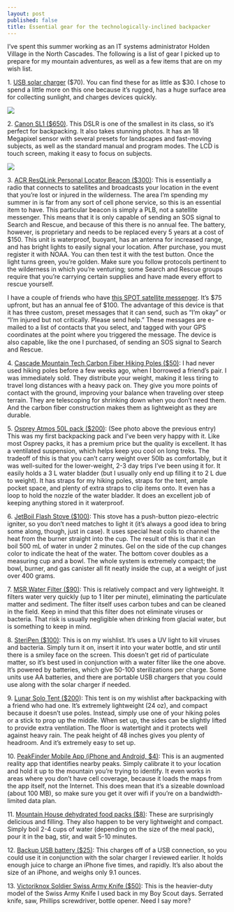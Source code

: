 ```yaml
---
layout: post
published: false
title: Essential gear for the technologically-inclined backpacker
---
```

I’ve spent this summer working as an IT systems administrator Holden Village in the North Cascades. The following is a list of gear I picked up to prepare for my mountain adventures, as well as a few items that are on my wish list.

1\. [USB solar charger](http://www.amazon.com/Foldable-Dual-port-Charger-USB-charged-Including/dp/B00E3OL5U8/ref=sr_1_3?ie=UTF8&qid=1399336882&sr=8-3&keywords=usb+solar+charger) ($70). You can find these for as little as $30. I chose to spend a little more on this one because it’s rugged, has a huge surface area for collecting sunlight, and charges devices quickly.

![]({{site.cdn_path}}/2014/08/13/solar.jpg)

2\. [Canon SL1 ($650)](http://www.amazon.com/Canon-Rebel-18-0-Digital-18-55mm/dp/B00BW6LY2Y/ref=sr_1_1?ie=UTF8&qid=1399336819&sr=8-1&keywords=canon+sl1). This DSLR is one of the smallest in its class, so it’s perfect for backpacking. It also takes stunning photos. It has an 18 Megapixel sensor with several presets for landscapes and fast-moving subjects, as well as the standard manual and program modes. The LCD is touch screen, making it easy to focus on subjects.

![]({{site.cdn_path}}/2014/08/13/sl1.jpg)

3\. [ACR ResQLink Personal Locator Beacon ($300)](http://www.amazon.com/gp/product/B006JXY0CQ/ref=as_li_tl?ie=UTF8&camp=1789&creative=390957&creativeASIN=B006JXY0CQ&linkCode=as2&tag=minyouownbiz-20&linkId=NQ4RFA6UBBMVCSWQ): This is essentially a radio that connects to satellites and broadcasts your location in the event that you’re lost or injured in the wilderness. The area I’m spending my summer in is far from any sort of cell phone service, so this is an essential item to have. This particular beacon is simply a PLB, not a satellite messenger. This means that it is only capable of sending an SOS signal to Search and Rescue, and because of this there is no annual fee. The battery,  however, is proprietary and needs to be replaced every 5 years at a cost of $150. This unit is waterproof, buoyant, has an antenna for increased range, and has bright lights to easily signal your location. After purchase, you must register it with NOAA. You can then test it with the test button. Once the light turns green, you’re golden. Make sure you follow protocols pertinent to the wilderness in which you’re venturing; some Search and Rescue groups require that you’re carrying certain supplies and have made every effort to rescue yourself.



I have a couple of friends who have [this SPOT satellite messenger](http://www.amazon.com/gp/product/B002PHRDO2/ref=as_li_tl?ie=UTF8&camp=1789&creative=390957&creativeASIN=B002PHRDO2&linkCode=as2&tag=minyouownbiz-20&linkId=CRXUSLTNKSPENWS7). It’s $75 upfront, but has an annual fee of $100. The advantage of this device is that it has three custom, preset messages that it can send, such as “I’m okay” or “I’m injured but not critically. Please send help.” These messages are e-mailed to a list of contacts that you select, and tagged with your GPS coordinates at the point where you triggered the message. The device is also capable, like the one I purchased, of sending an SOS signal to Search and Rescue.



4\. [Cascade Mountain Tech Carbon Fiber Hiking Poles ($50)](http://www.amazon.com/gp/product/B007E0ZBZI/ref=as_li_tl?ie=UTF8&camp=1789&creative=390957&creativeASIN=B007E0ZBZI&linkCode=as2&tag=minyouownbiz-20&linkId=3747NJHJX5BIGCYY): I had never used hiking poles before a few weeks ago, when I borrowed a friend’s pair. I was immediately sold. They distribute your weight, making it less tiring to travel long distances with a heavy pack on. They give you more points of contact with the ground, improving your balance when traveling over steep terrain. They are telescoping for shrinking down when you don’t need them. And the carbon fiber construction makes them as lightweight as they are durable.



5\. [Osprey Atmos 50L pack ($200)](http://www.rei.com/product/828428/osprey-atmos-50-pack): (See photo above the previous entry) This was my first backpacking pack and I’ve been very happy with it. Like most Osprey packs, it has a premium price but the quality is excellent. It has a ventilated suspension, which helps keep you cool on long treks. The tradeoff of this is that you can’t carry weight over 50lb as comfortably, but it was well-suited for the lower-weight, 2-3 day trips I’ve been using it for. It easily holds a 3 L water bladder (but I usually only end up filling it to 2 L due to weight). It has straps for my hiking poles, straps for the tent, ample pocket space, and plenty of extra straps to clip items onto. It even has a loop to hold the nozzle of the water bladder. It does an excellent job of keeping anything stored in it waterproof.



6\. [JetBoil Flash Stove ($100)](http://www.rei.com/product/791308/jetboil-flash-cooking-system): This stove has a push-button piezo-electric igniter, so you don’t need matches to light it (it’s always a good idea to bring some along, though, just in case). It uses special heat coils to channel the heat from the burner straight into the cup. The result of this is that it can boil 500 mL of water in under 2 minutes. Gel on the side of the cup changes color to indicate the heat of the water. The bottom cover doubles as a measuring cup and a bowl. The whole system is extremely compact; the bowl, burner, and gas canister all fit neatly inside the cup, at a weight of just over 400 grams.


7\. [MSR Water Filter ($90)](http://www.rei.com/product/695265/msr-miniworks-ex-water-filter): This is relatively compact and very lightweight. It filters water very quickly (up to 1 liter per minute), eliminating the particulate matter and sediment. The filter itself uses carbon tubes and can be cleaned in the field. Keep in mind that this filter does not eliminate viruses or bacteria. That risk is usually negligible when drinking from glacial water, but is something to keep in mind.


8\. [SteriPen ($100)](http://www.steripen.com/adventurer-opti/): This is on my wishlist. It’s uses a UV light to kill viruses and bacteria. Simply turn it on, insert it into your water bottle, and stir until there is a smiley face on the screen. This doesn’t get rid of particulate matter, so it’s best used in conjunction with a water filter like the one above. It’s powered by batteries, which give 50-100 sterilizations per charge. Some units use AA batteries, and there are portable USB chargers that you could use along with the solar charger if needed.


9\. [Lunar Solo Tent ($200](http://www.sixmoondesigns.com/tents/LunarSolo.html)): This tent is on my wishlist after backpacking with a friend who had one. It’s extremely lightweight (24 oz), and compact because it doesn’t use poles. Instead, simply use one of your hiking poles or a stick to prop up the middle. When set up, the sides can be slightly lifted to provide extra ventilation. The floor is watertight and it protects well against heavy rain. The peak height of 48 inches gives you plenty of headroom. And it’s extremely easy to set up.


10\. [PeakFinder Mobile App (iPhone and Android, $4)](http://www.peakfinder.org/mobile/): This is an augmented reality app that identifies nearby peaks. Simply calibrate it to your location and hold it up to the mountain you’re trying to identify. It even works in areas where you don’t have cell coverage, because it loads the maps from the app itself, not the Internet. This does mean that it’s a sizeable download (about 100 MB), so make sure you get it over wifi if you’re on a bandwidth-limited data plan.


11\. [Mountain House dehydrated food packs ($8)](http://www.amazon.com/Mountain-House-Mexican-Chicken-Rice/dp/B00GIJSGB2/ref=zg_bs_14329811_4): These are surprisingly delicious and filling. They also happen to be very lightweight and compact. Simply boil 2-4 cups of water (depending on the size of the meal pack), pour it in the bag, stir, and wait 5-10 minutes.


12\. [Backup USB battery ($25)](http://www.amazon.com/gp/product/B00ITILPZ4/ref=as_li_tl?ie=UTF8&camp=1789&creative=390957&creativeASIN=B00ITILPZ4&linkCode=as2&tag=minyouownbiz-20&linkId=54AOE22YFTMT66CH): This charges off of a USB connection, so you could use it in conjunction with the solar charger I reviewed earlier. It holds enough juice to charge an iPhone five times, and rapidly. It’s also about the size of an iPhone, and weighs only 9.1 ounces.


13\. [Victoriknox Soldier Swiss Army Knife ($50)](http://www.amazon.com/gp/product/B00CHHEOFG/ref=as_li_tl?ie=UTF8&camp=1789&creative=390957&creativeASIN=B00CHHEOFG&linkCode=as2&tag=minyouownbiz-20&linkId=H3N6VWNQWVHQT5NW): This is the heavier-duty model of the Swiss Army Knife I used back in my Boy Scout days. Serrated knife, saw, Phillips screwdriver, bottle opener. Need I say more?